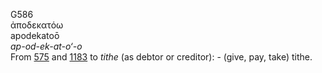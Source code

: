 <body>
  <p>G586<br>  ἀποδεκατόω  <br> apodekatoō  <br><i>ap-od-ek-at-o‘-o </i><br>From <a href="g0575.htm">575</a> and <a href="g1183.htm">1183</a>  to <i>tithe</i> (as debtor or creditor): - (give, pay, take) tithe.<br></p>
 </body>